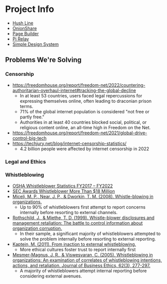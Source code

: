 # Project Info

- [Hush Line](https://github.com/scidsg/Project-Info/tree/main/Hush%20Line)
- [OnionShare](https://github.com/scidsg/Project-Info/tree/main/OnionShare)
- [Page Builder](https://github.com/scidsg/Project-Info/tree/main/Page%20Builder)
- [Pi Relay](https://github.com/scidsg/Project-Info/tree/main/Pi%20Relay)
- [Simple Design System](https://github.com/scidsg/Project-Info/tree/main/Simple%20Design%20System)

## Problems We're Solving

### Censorship
- https://freedomhouse.org/report/freedom-net/2022/countering-authoritarian-overhaul-internet#tracking-the-global-decline
  - In at least 53 countries, users faced legal repercussions for expressing themselves online, often leading to draconian prison terms.
  - 71% of the global internet population is considered "not free or partly free."
  - Authorities in at least 40 countries blocked social, political, or religious content online, an all-time high in Freedom on the Net.
- https://freedomhouse.org/report/freedom-net/2021/global-drive-control-big-tech
- https://techjury.net/blog/internet-censorship-statistics/
  - 4.2 billion people were affected by internet censorship in 2022 

### Legal and Ethics


### Whistleblowing
- [OSHA Whistleblower Statistics FY2017 – FY2022](https://www.whistleblowers.gov/factsheets_page/statistics/FY2022)
- [SEC Awards Whistleblower More Than $18 Million](https://www.sec.gov/news/press-release/2023-161)
- [Miceli, M. P., Near, J. P., & Dworkin, T. M. (2008). Whistle-blowing in organizations.](https://psycnet.apa.org/record/2008-04202-000)
  - Up to 90% of whistleblowers first attempt to report concerns internally before resorting to external channels.
- [Rothschild, J., & Miethe, T. D. (1999). Whistle-blower disclosures and management retaliation: The battle to control information about organization corruption.](https://psycnet.apa.org/record/1999-10091-004) 
  - In their sample, a significant majority of whistleblowers attempted to solve the problem internally before resorting to external reporting.
- [Kaptein, M. (2011). From inaction to external whistleblowing.](https://psycnet.apa.org/record/2011-01293-010)
  - More ethical cultures foster trust to report internally first
- [Mesmer-Magnus, J. R., & Viswesvaran, C. (2005). Whistleblowing in organizations: An examination of correlates of whistleblowing intentions, actions, and retaliation. Journal of Business Ethics, 62(3), 277-297.](https://link.springer.com/article/10.1007/s10551-005-0849-1)
  - A majority of whistleblowers attempt internal reporting before considering external avenues.
